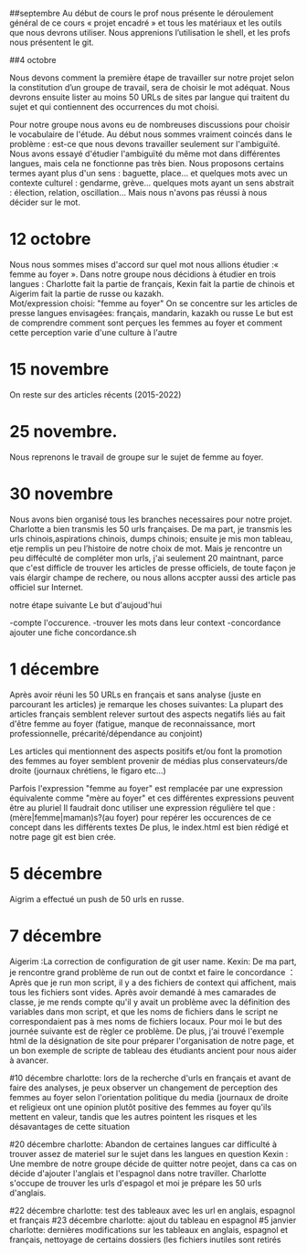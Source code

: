 ##septembre
Au début de cours le prof nous présente le déroulement général de ce cours « projet encadré » et tous les matériaux et les outils que nous devrons utiliser. 
Nous apprenions l’utilisation le shell, et les profs nous présentent le git. 

##4 octobre
 
Nous devons comment la première étape de travailler sur notre projet selon la constitution d’un groupe de travail, sera de choisir le mot adéquat. Nous devrons ensuite lister au moins 50 URLs de sites par langue qui traitent du sujet et qui contiennent des occurrences du mot choisi.  
 
Pour notre groupe nous avons eu de nombreuses discussions pour choisir le vocabulaire de l'étude. Au début nous sommes vraiment coincés dans le problème : est-ce que nous devons travailler seulement sur l'ambiguïté. Nous avons essayé d'étudier l'ambiguïté du même mot dans différentes langues, mais cela ne fonctionne pas très bien. 
 Nous proposons certains termes ayant plus d'un sens : baguette, place...  et quelques mots avec un contexte culturel : gendarme, grève... quelques mots ayant un sens abstrait : élection, relation, oscillation... Mais nous n'avons pas réussi à nous décider sur le mot.


# 12 octobre
Nous nous sommes mises d'accord sur quel mot nous allions étudier :« femme au foyer ». Dans notre groupe nous décidions à étudier en trois langues : Charlotte fait la partie de français, Kexin fait la partie de chinois et Aigerim fait la partie de russe ou kazakh.  
Mot/expression choisi: "femme au foyer"
On se concentre sur les articles de presse 
langues envisagées: français, mandarin, kazakh ou russe
Le but est de comprendre comment sont perçues les femmes au foyer et comment cette perception varie d'une culture à l'autre

# 15 novembre 
On reste sur des articles récents (2015-2022)

# 25 novembre.

Nous reprenons le travail de groupe sur le sujet de femme au foyer.

# 30 novembre

Nous avons bien organisé tous les branches necessaires pour notre projet. Charlotte a bien transmis les 50 urls françaises.
De ma part, je transmis les urls chinois,aspirations chinois, dumps chinois; ensuite je mis mon tableau, etje remplis un peu l’histoire de notre choix de mot.
Mais je rencontre un peu difféculté de compléter mon urls, j'ai seulement 20 maintnant, parce que c'est difficle de trouver les articles de presse officiels, de toute façon je vais élargir
champe de rechere, ou nous allons accpter aussi des article pas officiel sur Internet.

notre étape suivante
Le but d'aujoud'hui

-compte l'occurence.
-trouver les mots dans leur context
-concordance ajouter une fiche concordance.sh

# 1 décembre
Après avoir réuni les 50 URLs en français et sans analyse (juste en parcourant les articles) je remarque les choses suivantes:
La plupart des articles français semblent relever surtout des aspects negatifs liés au fait d'être femme au foyer (fatigue, manque de reconnaissance, mort professionnelle, précarité/dépendance au conjoint) 

Les articles qui mentionnent des aspects positifs et/ou font la promotion des femmes au foyer semblent provenir de médias plus conservateurs/de droite (journaux chrétiens, le figaro etc...) 

Parfois l'expression "femme au foyer" est remplacée par une expression équivalente comme "mère au foyer" et ces différentes expressions peuvent être au pluriel
Il faudrait donc utiliser une expression régulière tel que :
(mère|femme|maman)s?(au foyer)
pour repérer les occurences de ce concept dans les différents textes
De plus, le index.html est bien rédigé et notre page git est bien crée.

# 5 décembre 
Aigrim a effectué un push de 50 urls en russe. 
# 7 décembre 
Aigerim :La correction de configuration de git user name.
Kexin: De ma part, je rencontre grand problème de run out de contxt et faire le concordance ： Après que je run mon script, il y a des fichiers de context qui affichent, mais tous les fichiers sont vides.
Après avoir demandé à mes camarades de classe, je me rends compte qu'il y avait un problème avec la définition  des variables dans mon script, et que les noms de fichiers dans le script ne correspondaient pas à mes noms de fichiers locaux. Pour moi le but des journée suivante est de règler ce problème.
De plus, j‘ai trouvé l'exemple html de la désignation de site pour préparer l'organisation de notre page, et un bon exemple de scripte de tableau des étudiants ancient pour nous aider à avancer.

#10 décembre
charlotte: lors de la recherche d'urls en français et avant de faire des analyses, je peux observer un changement de perception des femmes au foyer selon l'orientation politique du media (journaux de droite et religieux ont une opinion plutôt positive des femmes au foyer qu'ils mettent en valeur, tandis que les autres pointent les risques et les désavantages de cette situation

#20 décembre
charlotte: Abandon de certaines langues car difficulté à trouver assez de materiel sur le sujet dans les langues en question
Kexin : Une membre de notre groupe décide de quitter notre peojet, dans ca cas on décide d'ajouter l'anglais et l'espagnol dans notre traviller. Charlotte s'occupe de trouver les urls d'espagol et moi je prépare les 50 urls d'anglais. 

#22 décembre
charlotte: test des tableaux avec les url en anglais, espagnol et français
#23 décembre
charlotte: ajout du tableau en espagnol
#5 janvier
charlotte: dernières modifications sur les tableaux en anglais, espagnol et français, nettoyage de certains dossiers (les fichiers inutiles sont retirés
